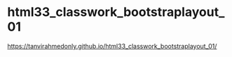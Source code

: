 # html33_classwork_bootstraplayout_01
https://tanvirahmedonly.github.io/html33_classwork_bootstraplayout_01/
